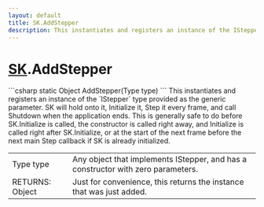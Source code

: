```yaml
---
layout: default
title: SK.AddStepper
description: This instantiates and registers an instance of the IStepper type provided as the generic parameter. SK will hold onto it, Initialize it, Step it every frame, and call Shutdown when the application ends. This is generally safe to do before SK.Initialize is called, the constructor is called right away, and Initialize is called right after SK.Initialize, or at the start of the next frame before the next main Step callback if SK is already initialized.
---
```

# [SK]({{site.url}}/Pages/StereoKit/SK.html).AddStepper

<div class='signature' markdown='1'>
```csharp
static Object AddStepper(Type type)
```
This instantiates and registers an instance of the
`IStepper` type provided as the generic parameter. SK will hold
onto it, Initialize it, Step it every frame, and call Shutdown when
the application ends. This is generally safe to do before
SK.Initialize is called, the constructor is called right away, and
Initialize is called right after SK.Initialize, or at the start of
the next frame before the next main Step callback if SK is already
initialized.
</div>

|  |  |
|--|--|
|Type type|Any object that implements IStepper, and has a             constructor with zero parameters.|
|RETURNS: Object|Just for convenience, this returns the instance that was just added.|




